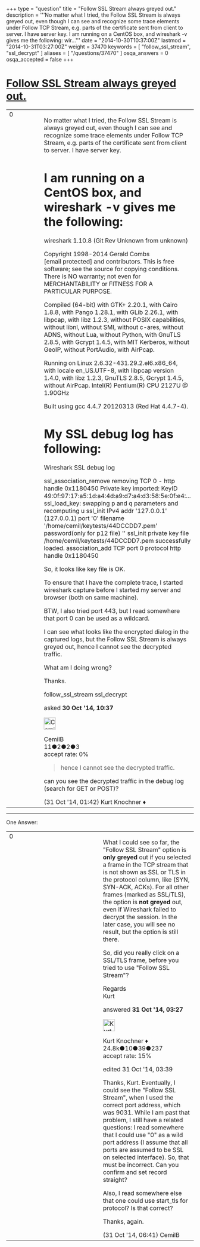 +++
type = "question"
title = "Follow SSL Stream always greyed out."
description = '''No matter what I tried, the Follow SSL Stream is always greyed out, even though I can see and recognize some trace elements under Follow TCP Stream, e.g. parts of the certificate sent from client to server. I have server key. I am running on a CentOS box, and wireshark -v gives me the following: wir...'''
date = "2014-10-30T10:37:00Z"
lastmod = "2014-10-31T03:27:00Z"
weight = 37470
keywords = [ "follow_ssl_stream", "ssl_decrypt" ]
aliases = [ "/questions/37470" ]
osqa_answers = 0
osqa_accepted = false
+++

<div class="headNormal">

# [Follow SSL Stream always greyed out.](/questions/37470/follow-ssl-stream-always-greyed-out)

</div>

<div id="main-body">

<div id="askform">

<table id="question-table" style="width:100%;"><colgroup><col style="width: 50%" /><col style="width: 50%" /></colgroup><tbody><tr class="odd"><td style="width: 30px; vertical-align: top"><div class="vote-buttons"><div id="post-37470-score" class="post-score" title="current number of votes">0</div><div id="favorite-count" class="favorite-count"></div></div></td><td><div id="item-right"><div class="question-body"><p>No matter what I tried, the Follow SSL Stream is always greyed out, even though I can see and recognize some trace elements under Follow TCP Stream, e.g. parts of the certificate sent from client to server. I have server key.</p><h1 id="i-am-running-on-a-centos-box-and-wireshark--v-gives-me-the-following">I am running on a CentOS box, and wireshark -v gives me the following:</h1><p>wireshark 1.10.8 (Git Rev Unknown from unknown)</p><p>Copyright 1998-2014 Gerald Combs [email protected] and contributors. This is free software; see the source for copying conditions. There is NO warranty; not even for MERCHANTABILITY or FITNESS FOR A PARTICULAR PURPOSE.</p><p>Compiled (64-bit) with GTK+ 2.20.1, with Cairo 1.8.8, with Pango 1.28.1, with GLib 2.26.1, with libpcap, with libz 1.2.3, without POSIX capabilities, without libnl, without SMI, without c-ares, without ADNS, without Lua, without Python, with GnuTLS 2.8.5, with Gcrypt 1.4.5, with MIT Kerberos, without GeoIP, without PortAudio, with AirPcap.</p><p>Running on Linux 2.6.32-431.29.2.el6.x86_64, with locale en_US.UTF-8, with libpcap version 1.4.0, with libz 1.2.3, GnuTLS 2.8.5, Gcrypt 1.4.5, without AirPcap. Intel(R) Pentium(R) CPU 2127U @ 1.90GHz</p><p>Built using gcc 4.4.7 20120313 (Red Hat 4.4.7-4).</p><h1 id="my-ssl-debug-log-has-following">My SSL debug log has following:</h1><p>Wireshark SSL debug log</p><p>ssl_association_remove removing TCP 0 - http handle 0x1180450 Private key imported: KeyID 49:0f:97:17:a5:1d:a4:4d:a9:d7:a4:d3:58:5e:0f:e4:... ssl_load_key: swapping p and q parameters and recomputing u ssl_init IPv4 addr '127.0.0.1' (127.0.0.1) port '0' filename '/home/cemil/keytests/44DCCDD7.pem' password(only for p12 file) '' ssl_init private key file /home/cemil/keytests/44DCCDD7.pem successfully loaded. association_add TCP port 0 protocol http handle 0x1180450</p><p>So, it looks like key file is OK.</p><p>To ensure that I have the complete trace, I started wireshark capture before I started my server and browser (both on same machine).</p><p>BTW, I also tried port 443, but I read somewhere that port 0 can be used as a wildcard.</p><p>I can see what looks like the encrypted dialog in the captured logs, but the Follow SSL Stream is always greyed out, hence I cannot see the decrypted traffic.</p><p>What am I doing wrong?</p><p>Thanks.</p></div><div id="question-tags" class="tags-container tags">follow_ssl_stream ssl_decrypt</div><div id="question-controls" class="post-controls"></div><div class="post-update-info-container"><div class="post-update-info post-update-info-user"><p>asked <strong>30 Oct '14, 10:37</strong></p><img src="https://secure.gravatar.com/avatar/8ff0dedad0c32b08f2f65114c9dade91?s=32&amp;d=identicon&amp;r=g" class="gravatar" width="32" height="32" alt="CemilB&#39;s gravatar image" /><p>CemilB<br />
<span class="score" title="11 reputation points">11</span><span title="2 badges"><span class="badge1">●</span><span class="badgecount">2</span></span><span title="2 badges"><span class="silver">●</span><span class="badgecount">2</span></span><span title="3 badges"><span class="bronze">●</span><span class="badgecount">3</span></span><br />
<span class="accept_rate" title="Rate of the user&#39;s accepted answers">accept rate:</span> <span title="CemilB has no accepted answers">0%</span></p></div></div><div id="comments-container-37470" class="comments-container"><span id="37493"></span><div id="comment-37493" class="comment"><div id="post-37493-score" class="comment-score"></div><div class="comment-text"><blockquote><p>hence I cannot see the decrypted traffic.</p></blockquote><p>can you see the decrypted traffic in the debug log (search for GET or POST)?</p></div><div id="comment-37493-info" class="comment-info"><span class="comment-age">(31 Oct '14, 01:42)</span> Kurt Knochner ♦</div></div></div><div id="comment-tools-37470" class="comment-tools"></div><div class="clear"></div><div id="comment-37470-form-container" class="comment-form-container"></div><div class="clear"></div></div></td></tr></tbody></table>

------------------------------------------------------------------------

<div class="tabBar">

<span id="sort-top"></span>

<div class="headQuestions">

One Answer:

</div>

</div>

<span id="37500"></span>

<div id="answer-container-37500" class="answer">

<table style="width:100%;"><colgroup><col style="width: 50%" /><col style="width: 50%" /></colgroup><tbody><tr class="odd"><td style="width: 30px; vertical-align: top"><div class="vote-buttons"><div id="post-37500-score" class="post-score" title="current number of votes">0</div></div></td><td><div class="item-right"><div class="answer-body"><p>What I could see so far, the "Follow SSL Stream" option is <strong>only greyed</strong> out if you selected a frame in the TCP stream that is not shown as SSL or TLS in the protocol column, like (SYN, SYN-ACK, ACKs). For all other frames (marked as SSL/TLS), the option is <strong>not greyed</strong> out, even if Wireshark failed to decrypt the session. In the later case, you will see no result, but the option is still there.</p><p>So, did you really click on a SSL/TLS frame, before you tried to use "Follow SSL Stream"?</p><p>Regards<br />
Kurt</p></div><div class="answer-controls post-controls"></div><div class="post-update-info-container"><div class="post-update-info post-update-info-user"><p>answered <strong>31 Oct '14, 03:27</strong></p><img src="https://secure.gravatar.com/avatar/23b7bf5b13bc2c98b2e8aa9869ca5d75?s=32&amp;d=identicon&amp;r=g" class="gravatar" width="32" height="32" alt="Kurt%20Knochner&#39;s gravatar image" /><p>Kurt Knochner ♦<br />
<span class="score" title="24767 reputation points"><span>24.8k</span></span><span title="10 badges"><span class="badge1">●</span><span class="badgecount">10</span></span><span title="39 badges"><span class="silver">●</span><span class="badgecount">39</span></span><span title="237 badges"><span class="bronze">●</span><span class="badgecount">237</span></span><br />
<span class="accept_rate" title="Rate of the user&#39;s accepted answers">accept rate:</span> <span title="Kurt Knochner has 344 accepted answers">15%</span> </br></p></div><div class="post-update-info post-update-info-edited"><p>edited 31 Oct '14, 03:39</p></div></div><div id="comments-container-37500" class="comments-container"><span id="37507"></span><div id="comment-37507" class="comment"><div id="post-37507-score" class="comment-score"></div><div class="comment-text"><p>Thanks, Kurt. Eventually, I could see the "Follow SSL Stream", when I used the correct port address, which was 9031. While I am past that problem, I still have a related questions: I read somewhere that I could use "0" as a wild port address (I assume that all ports are assumed to be SSL on selected interface). So, that must be incorrect. Can you confirm and set record straight?</p><p>Also, I read somewhere else that one could use start_tls for protocol? Is that correct?</p><p>Thanks, again.</p></div><div id="comment-37507-info" class="comment-info"><span class="comment-age">(31 Oct '14, 06:41)</span> CemilB</div></div></div><div id="comment-tools-37500" class="comment-tools"></div><div class="clear"></div><div id="comment-37500-form-container" class="comment-form-container"></div><div class="clear"></div></div></td></tr></tbody></table>

</div>

<div class="paginator-container-left">

</div>

</div>

</div>


